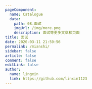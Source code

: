 ```yaml
---
pageComponent:
  name: Catalogue
  data:
    path: 08.面试
    imgUrl: /img/more.png
    description: 面试等更多文章和页面
title: 面试
date: 2020-03-11 21:50:56
permalink: /mianshi/
sidebar: false
article: false
comment: false
editLink: false
author:
  name: lingxin
  link: https://github.com/linxin1123
---
```

